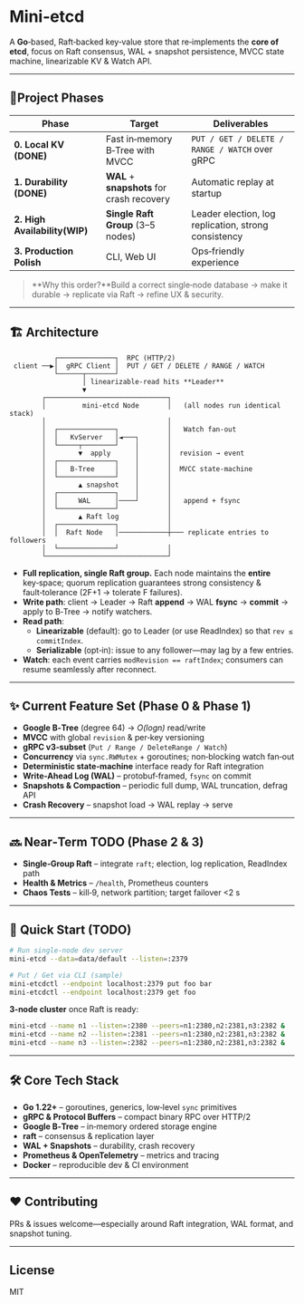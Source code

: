 # Mini‑etcd

A **Go**‑based, Raft‑backed key‑value store that re‑implements the **core of etcd**, focus on Raft consensus, WAL +
snapshot persistence, MVCC state machine, linearizable KV & Watch API.

---

## 🚦Project Phases

| Phase                         | Target                                     | Deliverables                                         |
|-------------------------------|--------------------------------------------|------------------------------------------------------|
| **0. Local KV (DONE)**        | Fast in‑memory B‑Tree with MVCC            | `PUT / GET / DELETE / RANGE / WATCH` over gRPC       |
| **1. Durability (DONE)**      | **WAL** + **snapshots** for crash recovery | Automatic replay at startup                          |
| **2. High Availability(WIP)** | **Single Raft Group** (3–5 nodes)          | Leader election, log replication, strong consistency |
| **3. Production Polish**      | CLI, Web UI                                | Ops‑friendly experience                              |

> **Why this order?**Build a correct single‑node database → make it durable → replicate via Raft → refine UX & security.

---

## 🏗️ Architecture

```
           ┌──────────────┐  RPC (HTTP/2)
 client ──▶│  gRPC Client │  PUT / GET / DELETE / RANGE / WATCH
           └──────┬───────┘
                  │ linearizable‑read hits **Leader**
                  ▼
        ┌──────────────────────────────┐
        │         mini‑etcd Node       │   (all nodes run identical stack)
        │                              │
        │  ┌──────────────┐            │   Watch fan‑out
        │  │   KvServer   │◄───┐       │
        │  └─────┬────────┘    │       │
        │        ▼  apply      │       │  revision → event
        │  ┌──────────────┐    │       │
        │  │   B‑Tree     │    │       │  MVCC state‑machine
        │  └──────────────┘    │       │
        │        ▲ snapshot    │       │
        │  ┌──────────────┐    │       │
        │  │     WAL      │────┘       │   append + fsync
        │  └──────────────┘            │
        │        ▲ Raft log            │
        │  ┌──────────────┐            │
        │  │  Raft Node   │────────────┼─── replicate entries to followers
        │  └──────────────┘            │
        └──────────────────────────────┘
```

* **Full replication, single Raft group.**  Each node maintains the **entire** key‑space; quorum replication guarantees
  strong consistency & fault‑tolerance (2F+1 → tolerate F failures).
* **Write path**: client → Leader → Raft **append** → WAL **fsync** → **commit** → apply to B‑Tree → notify watchers.
* **Read path**:
    * **Linearizable** (default): go to Leader (or use ReadIndex) so that `rev ≤ commitIndex`.
    * **Serializable** (opt‑in): issue to any follower—may lag by a few entries.
* **Watch**: each event carries `modRevision == raftIndex`; consumers can resume seamlessly after reconnect.

---

## ✨ Current Feature Set (Phase 0 & Phase 1)

* **Google B‑Tree** (degree 64) → *O(logn)* read/write
* **MVCC** with global `revision` & per‑key versioning
* **gRPC v3‑subset** (`Put / Range / DeleteRange / Watch`)
* **Concurrency** via `sync.RWMutex` + goroutines; non‑blocking watch fan‑out
* **Deterministic state‑machine** interface ready for Raft integration
* **Write‑Ahead Log (WAL)** – protobuf‑framed, `fsync` on commit
* **Snapshots & Compaction** – periodic full dump, WAL truncation, defrag API
* **Crash Recovery** – snapshot load → WAL replay → serve

---

## 🔜 Near‑Term TODO (Phase 2 & 3)

* **Single‑Group Raft** – integrate `raft`; election, log replication, ReadIndex path
* **Health & Metrics** – `/health`, Prometheus counters
* **Chaos Tests** – kill‑9, network partition; target failover <2 s

---

## 🚀 Quick Start (TODO)

```bash
# Run single‑node dev server
mini-etcd --data=data/default --listen=:2379

# Put / Get via CLI (sample)
mini-etcdctl --endpoint localhost:2379 put foo bar
mini-etcdctl --endpoint localhost:2379 get foo
```

**3‑node cluster** once Raft is ready:

```bash
mini-etcd --name n1 --listen=:2380 --peers=n1:2380,n2:2381,n3:2382 &
mini-etcd --name n2 --listen=:2381 --peers=n1:2380,n2:2381,n3:2382 &
mini-etcd --name n3 --listen=:2382 --peers=n1:2380,n2:2381,n3:2382 &
```

---

## 🛠️ Core Tech Stack

* **Go 1.22+** – goroutines, generics, low‑level `sync` primitives
* **gRPC & Protocol Buffers** – compact binary RPC over HTTP/2
* **Google B‑Tree** – in‑memory ordered storage engine
* **raft** – consensus & replication layer
* **WAL + Snapshots** – durability, crash recovery
* **Prometheus & OpenTelemetry** – metrics and tracing
* **Docker** – reproducible dev & CI environment

---

## ❤️ Contributing

PRs & issues welcome—especially around Raft integration, WAL format, and snapshot tuning.

---

## License

MIT
